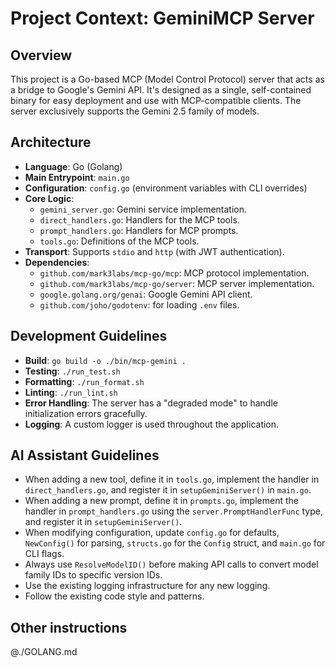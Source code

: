 # Project Context: GeminiMCP Server

## Overview

This project is a Go-based MCP (Model Control Protocol) server that acts as a bridge to Google's Gemini API. It's designed as a single, self-contained binary for easy deployment and use with MCP-compatible clients. The server exclusively supports the Gemini 2.5 family of models.

## Architecture

- **Language**: Go (Golang)
- **Main Entrypoint**: `main.go`
- **Configuration**: `config.go` (environment variables with CLI overrides)
- **Core Logic**:
    - `gemini_server.go`: Gemini service implementation.
    - `direct_handlers.go`: Handlers for the MCP tools.
    - `prompt_handlers.go`: Handlers for MCP prompts.
    - `tools.go`: Definitions of the MCP tools.
- **Transport**: Supports `stdio` and `http` (with JWT authentication).
- **Dependencies**:
    - `github.com/mark3labs/mcp-go/mcp`: MCP protocol implementation.
    - `github.com/mark3labs/mcp-go/server`: MCP server implementation.
    - `google.golang.org/genai`: Google Gemini API client.
    - `github.com/joho/godotenv`: for loading `.env` files.

## Development Guidelines

- **Build**: `go build -o ./bin/mcp-gemini .`
- **Testing**: `./run_test.sh`
- **Formatting**: `./run_format.sh`
- **Linting**: `./run_lint.sh`
- **Error Handling**: The server has a "degraded mode" to handle initialization errors gracefully.
- **Logging**: A custom logger is used throughout the application.

## AI Assistant Guidelines

- When adding a new tool, define it in `tools.go`, implement the handler in `direct_handlers.go`, and register it in `setupGeminiServer()` in `main.go`.
- When adding a new prompt, define it in `prompts.go`, implement the handler in `prompt_handlers.go` using the `server.PromptHandlerFunc` type, and register it in `setupGeminiServer()`.
- When modifying configuration, update `config.go` for defaults, `NewConfig()` for parsing, `structs.go` for the `Config` struct, and `main.go` for CLI flags.
- Always use `ResolveModelID()` before making API calls to convert model family IDs to specific version IDs.
- Use the existing logging infrastructure for any new logging.
- Follow the existing code style and patterns.

## Other instructions

@./GOLANG.md
